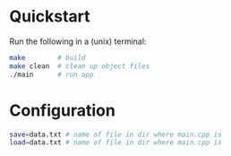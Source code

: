 # Quickstart

Run the following in a (unix) terminal:
```bash
make        # build
make clean  # clean up object files
./main      # run app
```

# Configuration

```bash
save=data.txt # name of file in dir where main.cpp is
load=data.txt # name of file in dir where main.cpp is
```
